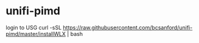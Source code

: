 # unifi-pimd
login to USG
curl -sSL https://raw.githubusercontent.com/bcsanford/unifi-pimd/master/installWLX | bash
